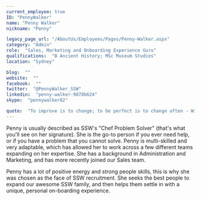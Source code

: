 ```yaml
---
current_employee: true
ID: "PennyWalker"
name: "Penny Walker"
nickname: "Penny"

legacy_page_url: "/AboutUs/Employees/Pages/Penny-Walker.aspx"
category: "Admin"
role:  "Sales, Marketing and Onboarding Experience Guru"
qualifications:  "B Ancient History; MSc Museum Studies"
location: "Sydney"

blog:  ""
website:  ""
facebook:  ""
twitter:  "@PennyWalker_SSW"
linkedin:  "penny-walker-9878b624"
skype:  "pennywalker82"

quote:  "To improve is to change; to be perfect is to change often - Winston Churchill"
---
```


Penny is usually described as SSW's "Chef Problem Solver" (that's what you'll see on her signature). She is the go-to person if you ever need help, or if you have a problem that you cannot solve. Penny is multi-skilled and very adaptable, which has allowed her to work across a few different teams expanding on her expertise. She has a background in Administration and Marketing, and has more recently joined our Sales team.  

 Penny has a lot of positive energy and strong people skills, this is why she was chosen as the face of SSW recruitment. She seeks the best people to expand our awesome SSW family, and then helps them settle in with a unique, personal on-boarding experience.   